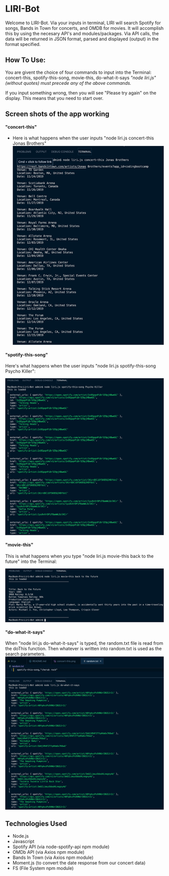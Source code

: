 # LIRI-Bot

Welcome to LIRI-Bot. Via your inputs in terminal, LIRI will search Spotify for songs, Bands in Town for concerts, and OMDB for movies.
It will accomplish this by using the necesary API's and modules/packages.
Via API calls, the data will be returned in JSON format, parsed and displayed (output) in the format specified.

## How To Use:

You are givent the choice of four commands to input into the Terminal:
concert-this, spotify-this-song, movie-this, do-what-it-says
_"node liri.js" (without quotes) must precede any of the above commands._

If you input something wrong, then you will see "Please try again" on the display. This means that you need to start over.

## Screen shots of the app working

#### **"concert-this"**

- Here is what happens when the user inputs "node liri.js concert-this Jonas Brothers"
  ![concert-this](./images/concert-this.png)

#### **"spotify-this-song"**

Here's what happens when the user inputs "node liri.js spotify-this-song Psycho Killer":

![spotify-this-song](./images/Spotify.png)

#### **"movie-this"**

This is what happens when you type "node liri.js movie-this back to the future" into the Terminal:

![movie-this](./images/movie-this.png)

#### **"do-what-it-says"**

When "node liri.js do-what-it-says" is typed, the random.txt file is read from the doThis function. Then whatever is written into random.txt is used as the search parameters.
![do-what-it-says](./images/do-what.png)

## Technologies Used

- Node.js
- Javascript
- Spotify API (via node-spotify-api npm module)
- OMDb API (via Axios npm module)
- Bands In Town (via Axios npm module)
- Moment.js (to convert the date response from our concert data)
- FS (File System npm module)
